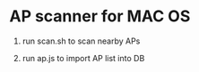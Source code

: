 AP scanner for MAC OS
=====================

1) run scan.sh to scan nearby APs

2) run ap.js to import AP list into DB

